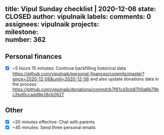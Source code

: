 title:	Vipul Sunday checklist | 2020-12-06
state:	CLOSED
author:	vipulnaik
labels:	
comments:	0
assignees:	vipulnaik
projects:	
milestone:	
number:	362
--
## Personal finances

- [x] ~5 hours 15 minutes: Continue backfilling historical data https://github.com/vipulnaik/personal-finances/commits/master?since=2020-12-06&until=2020-12-06 and also update donations data in the process https://github.com/vipulnaik/donations/commit/b7f61cd3cb8700a6b79bc2bd0ccadd9e28cb2627

## Other

- [x] ~20 minutes effective: Chat with parents
- [x] ~45 minutes: Send three personal emails

